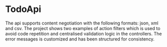 # TodoApi

The api supports content negotiation with the following formats: json, xml and csv. The project shows two examples of action filters which is used to avoid code repetition and centralised validation logic in the controllers. The error messages is customized and has been structured for consistency.




